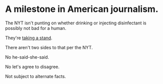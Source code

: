 # A milestone in American journalism. 
The NYT isn't punting on whether drinking or injecting disinfectant is possibly not bad for a human. 

They're <a href="https://twitter.com/nytimes/status/1253719616603541504">taking a stand</a>. 

There aren't two sides to that per the NYT.

No he-said-she-said. 

No let's agree to disagree. 

Not subject to alternate facts.

